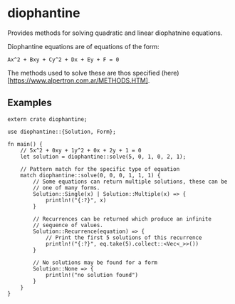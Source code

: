 # diophantine

Provides methods for solving quadratic and linear diophatnine equations.

Diophantine equations are of equations of the form:

```
Ax^2 + Bxy + Cy^2 + Dx + Ey + F = 0
```

The methods used to solve these are thos specified (here)[https://www.alpertron.com.ar/METHODS.HTM].


## Examples

```
extern crate diophantine;

use diophantine::{Solution, Form};

fn main() {
    // 5x^2 + 0xy + 1y^2 + 0x + 2y + 1 = 0
    let solution = diophantine::solve(5, 0, 1, 0, 2, 1);

    // Pattern match for the specific type of equation
    match diophantine::solve(0, 0, 0, 1, 1, 1) {
        // Some equations can return multiple solutions, these can be
        // one of many forms.
        Solution::Single(x) | Solution::Multiple(x) => {
            println!("{:?}", x)
        }

        // Recurrences can be returned which produce an infinite
        // sequence of values.
        Solution::Recurrence(equation) => {
            // Print the first 5 solutions of this recurrence
            println!("{:?}", eq.take(5).collect::<Vec<_>>())
        }

        // No solutions may be found for a form
        Solution::None => {
            println!("no solution found")
        }
    }
}
```
